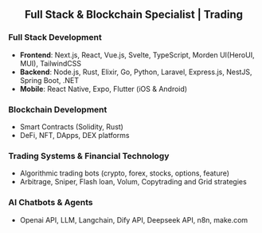 <h2 align="center">Full Stack & Blockchain Specialist | Trading</h2>

### Full Stack Development
- **Frontend**: Next.js, React, Vue.js, Svelte, TypeScript, Morden UI(HeroUI, MUI), TailwindCSS
- **Backend**: Node.js, Rust, Elixir, Go, Python, Laravel, Express.js, NestJS, Spring Boot, .NET
- **Mobile**: React Native, Expo, Flutter (iOS & Android)

### Blockchain Development
- Smart Contracts (Solidity, Rust)
- DeFi, NFT, DApps, DEX platforms

### Trading Systems & Financial Technology
- Algorithmic trading bots (crypto, forex, stocks, options, feature)
- Arbitrage, Sniper, Flash loan, Volum, Copytrading and Grid strategies

### AI Chatbots & Agents
- Openai API, LLM, Langchain, Dify API, Deepseek API, n8n, make.com
